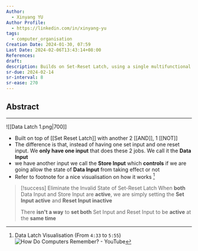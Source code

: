 ```yaml
---
Author:
  - Xinyang YU
Author Profile:
  - https://linkedin.com/in/xinyang-yu
tags:
  - computer_organisation
Creation Date: 2024-01-30, 07:59
Last Date: 2024-02-06T13:43:14+08:00
References: 
draft: 
description: Builds on Set-Reset Latch, using a single multifunctional Set input controlled by a Data Input. This simplifies data handling by avoiding invalid states. The Data Input can both set and erase the stored state when Store input is active, offering flexibility but increasing gate count.
sr-due: 2024-02-14
sr-interval: 8
sr-ease: 270
---
```

## Abstract
---
![[Data Latch 1.png|700]]
- Built on top of [[Set Reset Latch]] with another 2 [[AND]], 1 [[NOT]]
- The difference is that, instead of having one set input and one reset input. We **only have one input** that does these 2 jobs. We call it the **Data Input**
- we have another input we call the **Store Input** which **controls** if we are going allow the state of **Data Input** from taking effect or not
- Refer to footnote for a nice visualisation on how it works [^1]

>[!success] Eliminate the Invalid State of Set-Reset Latch
>When **both** Data Input and Store Input are **active**, we are simply setting the **Set Input active** and **Reset Input inactive**
>
>There **isn't a way** to **set both** Set Input and Reset Input to be **active** at the **same time**

[^1]: Data Latch Visualisation (From `4:33` to `5:55`)
![How Do Computers Remember? - YouTube](https://youtu.be/I0-izyq6q5s?si=uCiyGmIsDyOfcte9)